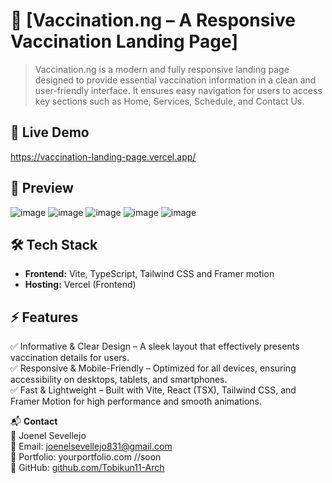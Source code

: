 # 🚀 [Vaccination.ng – A Responsive Vaccination Landing Page]
> Vaccination.ng is a modern and fully responsive landing page designed to provide essential vaccination information in a clean and user-friendly interface. It ensures easy navigation for users to access key sections such as Home, Services, Schedule, and Contact Us.

## 🔗 Live Demo  
https://vaccination-landing-page.vercel.app/

## 📸 Preview  
![image](https://github.com/user-attachments/assets/061824d7-7023-4798-bb8b-19378ccac045)
![image](https://github.com/user-attachments/assets/5ed93fbd-b48a-4db8-a43c-df87ca4680af)
![image](https://github.com/user-attachments/assets/73edcaa1-d1bb-4016-810f-dcb477e8b1d2)
![image](https://github.com/user-attachments/assets/5282867b-8c2e-4021-8c7c-5fc89793a686)
![image](https://github.com/user-attachments/assets/dd7c378b-feca-4275-8516-ba802230d510)


## 🛠️ Tech Stack  
- **Frontend:** Vite, TypeScript, Tailwind CSS and Framer motion
- **Hosting:** Vercel (Frontend)

## ⚡ Features  
✅ Informative & Clear Design – A sleek layout that effectively presents vaccination details for users. <br/>
✅ Responsive & Mobile-Friendly – Optimized for all devices, ensuring accessibility on desktops, tablets, and smartphones. <br/>
✅ Fast & Lightweight – Built with Vite, React (TSX), Tailwind CSS, and Framer Motion for high performance and smooth animations. 



📬 **Contact**  
👤 Joenel Sevellejo  
📧 Email: [joenelsevellejo831@gmail.com](mailto:joenelsevellejo831@gmail.com)  
🔗 Portfolio: yourportfolio.com //soon  
🐙 GitHub: [github.com/Tobikun11-Arch](https://github.com/Tobikun11-Arch)  
